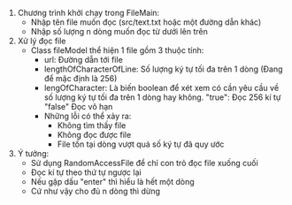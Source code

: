 1. Chương trình khởi chạy trong FileMain:
    - Nhập tên file muốn đọc (src/text.txt hoặc một đường dẫn khác)
    - Nhập số lượng n dòng muốn đọc từ dưới lên trên
2. Xử lý đọc file
    - Class fileModel thể hiện 1 file gồm 3 thuộc tính:
        + url: Đường dẫn tới file
        + lengthOfCharacterOfLine: Số lượng ký tự tối đa trên 1 dòng (Đang để mặc định là 256)
        + lengOfCharacter: Là biến boolean để xét xem có cần yêu cầu về số lượng ký tự tối đa trên 1 dòng hay không.
            "true": Đọc 256 kí tự
            "false" Đọc vô hạn
        + Những lỗi có thể xảy ra:
            * Không tìm thấy file
            * Không đọc được file
            * File tồn tại dòng vượt quá số ký tự đã quy ước
3. Ý tưởng:
    - Sử dụng RandomAccessFile để chỉ con trỏ đọc file xuống cuối
    - Đọc kí tự theo thứ tự ngược lại
    - Nếu gặp dấu "enter" thì hiểu là hết một dòng
    - Cứ như vậy cho đủ n dòng thì dừng
